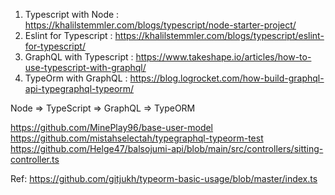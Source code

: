 1. Typescript with Node : https://khalilstemmler.com/blogs/typescript/node-starter-project/
2. Eslint for Typescript : https://khalilstemmler.com/blogs/typescript/eslint-for-typescript/
3. GraphQL with Typescript : https://www.takeshape.io/articles/how-to-use-typescript-with-graphql/
4. TypeOrm with GraphQL : https://blog.logrocket.com/how-build-graphql-api-typegraphql-typeorm/


Node => TypeScript => GraphQL => TypeORM


https://github.com/MinePlay96/base-user-model
https://github.com/mistahselectah/typegraphql-typeorm-test
https://github.com/Helge47/balsojumi-api/blob/main/src/controllers/sitting-controller.ts


Ref: https://github.com/gitjukh/typeorm-basic-usage/blob/master/index.ts
